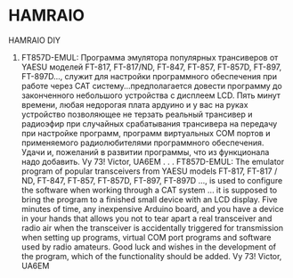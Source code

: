 # HAMRAIO
HAMRAIO DIY
1. FT857D-EMUL:
Программа эмулятора популярных трансиверов от YAESU моделей FT-817, FT-817/ND,  FT-847, FT-857, FT-857D,  FT-897, FT-897D..., служит для настройки программного обеспечения при работе через CAT систему...предполагается довести программу до законченного небольшого устройства с дисплеем LCD.
Пять минут времени, любая недорогая плата ардуино и у вас на руках устройство позволяющее не терзать реальный трансивер и радиоэфир при случайных срабатывания трансивера на передачу при настройке программ, программ виртуальных COM портов и применяемого радиолюбителями программного обеспечения. Удачи и, пожеланий в развитии программы, что из функционала надо добавить. Vy 73! Victor, UA6EM
.
.
.
FT857D-EMUL: The emulator program of popular transceivers from YAESU models FT-817, FT-817 / ND, FT-847, FT-857, FT-857D, FT-897, FT-897D ..., is used to configure the software when working through a CAT system ... it is supposed to bring the program to a finished small device with an LCD display. Five minutes of time, any inexpensive Arduino board, and you have a device in your hands that allows you not to tear apart a real transceiver and radio air when the transceiver is accidentally triggered for transmission when setting up programs, virtual COM port programs and software used by radio amateurs. Good luck and wishes in the development of the program, which of the functionality should be added. Vy 73! Victor, UA6EM
